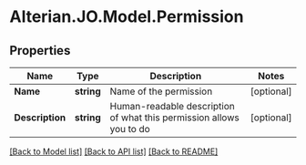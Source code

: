# Alterian.JO.Model.Permission

## Properties

Name | Type | Description | Notes
------------ | ------------- | ------------- | -------------
**Name** | **string** | Name of the permission | [optional] 
**Description** | **string** | Human-readable description of what this permission allows you to do | [optional] 

[[Back to Model list]](../README.md#documentation-for-models) [[Back to API list]](../README.md#documentation-for-api-endpoints) [[Back to README]](../README.md)

